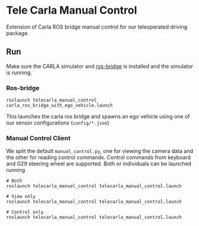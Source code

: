 # Tele Carla Manual Control

Extension of Carla ROS bridge manual control for our teleoperated driving package.

## Run

Make sure the CARLA simulator and [ros-bridge](https://github.com/carla-simulator/ros-bridge) is installed and the simulator is running.

### Ros-bridge

```shell
roslaunch telecarla_manual_control carla_ros_bridge_with_ego_vehicle.launch
```

This launches the carla ros bridge and spawns an ego vehicle using one of our sensor configurations (`config/*.json`)

### Manual Control Client

We split the default `manual_control.py`, one for viewing the camera data and the other for reading control commands. Control commands from keyboard and G29 steering wheel are supported. Both or individuals can be launched running

```shell
# Both
roslaunch telecarla_manual_control telecarla_manual_control.launch

# View only
roslaunch telecarla_manual_control telecarla_manual_control.launch

# Control only
roslaunch telecarla_manual_control telecarla_manual_control.launch
```

